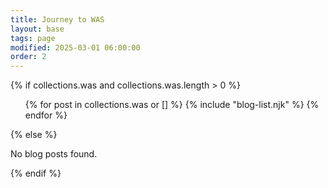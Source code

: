 ```yaml
---
title: Journey to WAS
layout: base
tags: page
modified: 2025-03-01 06:00:00
order: 2
---
```


<div class="my-10 text-xl/8">
{% if collections.was and collections.was.length > 0 %}
  <ul>
    {% for post in collections.was or [] %}
      {% include "blog-list.njk" %}
    {% endfor %}
  </ul>
{% else %}
  <p>No blog posts found.</p>
{% endif %}
</div>
